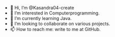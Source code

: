 - 👋 Hi, I’m @Kasandra04-create
- 👀 I’m interested in Computerprogramming.
- 🌱 I’m currently learning Java.
- 💞️ I’m looking to collaborate on various projects.
- 📫 How to reach me: write to me at GitHub.

<!---
Kasandra04-create/Kasandra04-create is a ✨ special ✨ repository because its `README.md` (this file) appears on your GitHub profile.
You can click the Preview link to take a look at your changes.
--->
